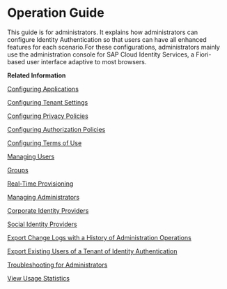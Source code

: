 <!-- loio6a8e67cf98bf41968ea2849dfd0b6bbd -->

# Operation Guide

This guide is for administrators. It explains how administrators can configure Identity Authentication so that users can have all enhanced features for each scenario.For these configurations, administrators mainly use the administration console for SAP Cloud Identity Services, a Fiori-based user interface adaptive to most browsers.

**Related Information**  


[Configuring Applications](configuring-applications-61ad3b0.md "This section describes how you can configure the user authentication, access to an application, and use a branding style in accordance with your company requirements. It also explains the trust configuration between Identity Authentication and a service provider or client (relying party).")

[Configuring Tenant Settings](configuring-tenant-settings-d4d6fdc.md "Initially, the tenants are configured to use default settings. This section describes how you as a tenant administrator can make custom tenant configurations.")

[Configuring Privacy Policies](configuring-privacy-policies-ed48466.md "You can configure a custom privacy policy document by creating a new document, adding and editing its language versions, and defining the document for an application.")

[Configuring Authorization Policies](configuring-authorization-policies-982ac5f.md "Authorization management enables Identity Authentication administrators to use authorization policies in multiple environments, configure them, and assign them to users.")

[Configuring Terms of Use](configuring-terms-of-use-61d3a86.md "You can configure a custom terms of use document by creating a new document, adding and editing its language versions, and defining the document for an application.")

[Managing Users](managing-users-228428f.md "Tenant administrators can manage user accounts via the administration console for SAP Cloud Identity Services, and via APIs.")

[Groups](groups-ddd067c.md "Tenant administrators can create groups, and assign and unassign these groups to users via the administration console for SAP Cloud Identity Services.")

[Real-Time Provisioning](real-time-provisioning-617dd4b.md "As a tenant administrator, you can configure target systems for real-time provisioning and provision users to these target systems.")

[Managing Administrators](managing-administrators-786eea2.md "This section describes how, as a tenant administrator, you can list all administrators in the administration console for SAP Cloud Identity Services, add new administrators, and edit the administrator authorizations. You can also remove administrators.")

[Corporate Identity Providers](corporate-identity-providers-19f3eca.md "Initially, Identity Authentication is set as the default identity provider for the applications. This section describes the scenarios in which Identity Authentication acts as a proxy to delegate the authentication to a corporate identity provider.")

[Social Identity Providers](social-identity-providers-17d400d.md "By configuring a social provider, users can log on to applications with their social media credentials by linking their accounts in Identity Authentication to the social media account.")

[Export Change Logs with a History of Administration Operations](../Monitoring-and-Reporting/export-change-logs-with-a-history-of-administration-operations-9d96aae.md "You can download a CSV file with a history of the operations performed by administrators in the administration console for SAP Cloud Identity Services.")

[Export Existing Users of a Tenant of Identity Authentication](export-existing-users-of-a-tenant-of-identity-authentication-40c29d2.md)

[Troubleshooting for Administrators](troubleshooting-for-administrators-f80beb5.md "This section is intended to help administrators deal with error messages in the administration console for SAP Cloud Identity Services.")

[View Usage Statistics](../Monitoring-and-Reporting/view-usage-statistics-a299d84.md "You can view statistical information for a tenant in the administration console for SAP Cloud Identity Services.")

